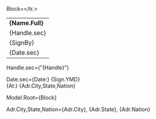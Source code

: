 Block=<table border="0" cellpadding="1" cellspacing="1" style="width:300px"><tr><td><strong>{Name.Full}</strong></td></tr><tr><td>{Handle.sec}</td></tr><tr><td>{SignBy}</td></tr><tr><td>{Date.sec}</td></tr.></table>

Handle.sec=("{Handle}")

Date.sec={Date:} {Sign.YMD}<br>{At:} {Adr.City,State,Nation}

Model.Root={Block}

Adr.City,State,Nation={Adr.City}, {Adr.State}, {Adr.Nation}